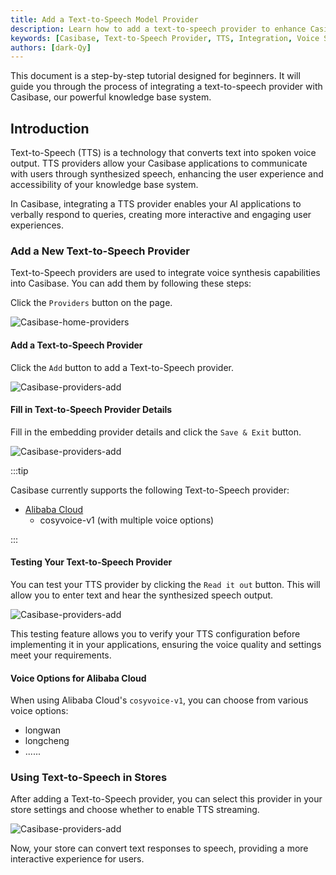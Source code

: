 ```yaml
---
title: Add a Text-to-Speech Model Provider
description: Learn how to add a text-to-speech provider to enhance Casibase functionality.
keywords: [Casibase, Text-to-Speech Provider, TTS, Integration, Voice Synthesis]
authors: [dark-Qy]
---
```


This document is a step-by-step tutorial designed for beginners. It will guide you through the process of integrating a text-to-speech provider with Casibase, our powerful knowledge base system.

## Introduction

Text-to-Speech (TTS) is a technology that converts text into spoken voice output. TTS providers allow your Casibase applications to communicate with users through synthesized speech, enhancing the user experience and accessibility of your knowledge base system.

In Casibase, integrating a TTS provider enables your AI applications to verbally respond to queries, creating more interactive and engaging user experiences.

### Add a New Text-to-Speech Provider

Text-to-Speech providers are used to integrate voice synthesis capabilities into Casibase. You can add them by following these steps:

Click the `Providers` button on the page.

![Casibase-home-providers](/img/walkthrough-guides/casibase-home-providers.png)

#### Add a Text-to-Speech Provider

Click the `Add` button to add a Text-to-Speech provider.

![Casibase-providers-add](/img/walkthrough-guides/casibase-providers-add.png)

#### Fill in Text-to-Speech Provider Details

Fill in the embedding provider details and click the `Save & Exit` button.

![Casibase-providers-add](/img/walkthrough-guides/casibase-text-to-speech-form.png)

:::tip

Casibase currently supports the following Text-to-Speech provider:

- [Alibaba Cloud](https://www.alibabacloud.com/product/intelligent-speech-interaction)
  - cosyvoice-v1 (with multiple voice options)

:::

#### Testing Your Text-to-Speech Provider

You can test your TTS provider by clicking the `Read it out` button. This will allow you to enter text and hear the synthesized speech output.

![Casibase-providers-add](/img/walkthrough-guides/casibase-text-to-speech-test.png)

This testing feature allows you to verify your TTS configuration before implementing it in your applications, ensuring the voice quality and settings meet your requirements.

#### Voice Options for Alibaba Cloud

When using Alibaba Cloud's `cosyvoice-v1`, you can choose from various voice options:

- longwan
- longcheng
- ......

### Using Text-to-Speech in Stores

After adding a Text-to-Speech provider, you can select this provider in your store settings and choose whether to enable TTS streaming.

![Casibase-providers-add](/img/walkthrough-guides/casibase-text-to-speech-stream-mode.png)

Now, your store can convert text responses to speech, providing a more interactive experience for users.

